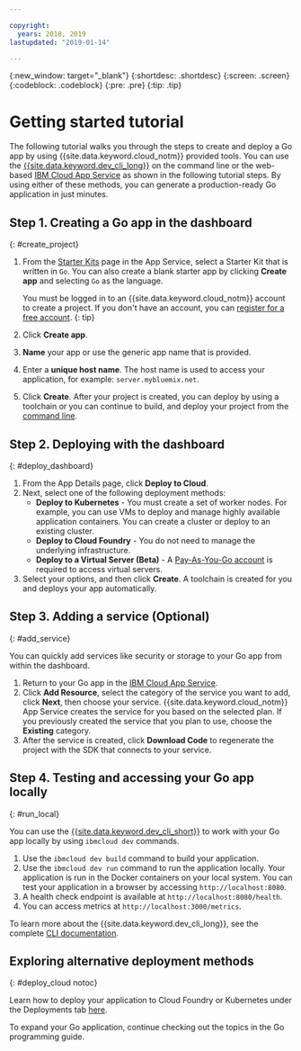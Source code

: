 ```yaml
---

copyright:
  years: 2018, 2019
lastupdated: "2019-01-14"

---
```


{:new_window: target="_blank"}
{:shortdesc: .shortdesc}
{:screen: .screen}
{:codeblock: .codeblock}
{:pre: .pre}
{:tip: .tip}

# Getting started tutorial

The following tutorial walks you through the steps to create and deploy a Go app by using {{site.data.keyword.cloud_notm}} provided tools. You can use the [{{site.data.keyword.dev_cli_long}}](https://cloud.ibm.com/docs/cloudnative/dev_cli.html#add-cli) on the command line or the web-based [IBM Cloud App Service](https://cloud.ibm.com/developer/appservice/dashboard) as shown in the following tutorial steps. By using either of these methods, you can generate a production-ready Go application in just minutes.

## Step 1. Creating a Go app in the dashboard
{: #create_project}

1. From the [Starter Kits](https://cloud.ibm.com/developer/appservice/starter-kits) page in the App Service, select a Starter Kit that is written in `Go`. You can also create a blank starter app by clicking **Create app** and selecting `Go` as the language.

    You must be logged in to an {{site.data.keyword.cloud_notm}} account to create a project. If you don't have an account, you can [register for a free account](https://cloud.ibm.com/registration).
    {: tip}

3. Click **Create app**.
4. **Name** your app or use the generic app name that is provided.
5. Enter a **unique host name**. The host name is used to access your application, for example: `server.mybluemix.net`.
6. Click **Create**. After your project is created, you can deploy by using a toolchain or you can continue to build, and deploy your project from the [command line](/docs/cli/idt/index.html).

## Step 2. Deploying with the dashboard
{: #deploy_dashboard}

1. From the App Details page, click **Deploy to Cloud**.
2. Next, select one of the following deployment methods:
    * **Deploy to Kubernetes** - You must create a set of worker nodes. For example, you can use VMs to deploy and manage highly available application containers. You can create a cluster or deploy to an existing cluster.
    * **Deploy to Cloud Foundry** - You do not need to manage the underlying infrastructure.
    * **Deploy to a Virtual Server (Beta)** - A [Pay-As-You-Go account](https://cloud.ibm.com/dashboard/ibm-iaas-g1) is required to access virtual servers.
3. Select your options, and then click **Create**. A toolchain is created for you and deploys your app automatically.

## Step 3. Adding a service (Optional)
{: #add_service}

You can quickly add services like security or storage to your Go app from within the dashboard.

1. Return to your Go app in the [IBM Cloud App Service](https://cloud.ibm.com/developer/appservice/dashboard).
2. Click **Add Resource**, select the category of the service you want to add, click **Next**, then choose your service. {{site.data.keyword.cloud_notm}} App Service creates the service for you based on the selected plan. If you previously created the service that you plan to use, choose the **Existing** category.
3. After the service is created, click **Download Code** to regenerate the project with the SDK that connects to your service.

## Step 4. Testing and accessing your Go app locally
{: #run_local}

You can use the [{{site.data.keyword.dev_cli_short}}](/docs/cli/idt/index.html) to work with your Go app locally by using `ibmcloud dev` commands.

1. Use the `ibmcloud dev build` command to build your application.
2. Use the `ibmcloud dev run` command to run the application locally. Your application is run in the Docker containers on your local system. You can test your application in a browser by accessing `http://localhost:8080`.
3. A health check endpoint is available at `http://localhost:8080/health`.
4. You can access metrics at `http://localhost:3000/metrics`.

To learn more about the {{site.data.keyword.dev_cli_long}}, see the complete [CLI documentation](/docs/cli/idt/index.html).

## Exploring alternative deployment methods
{: #deploy_cloud notoc}

Learn how to deploy your application to Cloud Foundry or Kubernetes under the Deployments tab [here](/docs/go/deploying_apps.html). 

To expand your Go application, continue checking out the topics in the Go programming guide.

